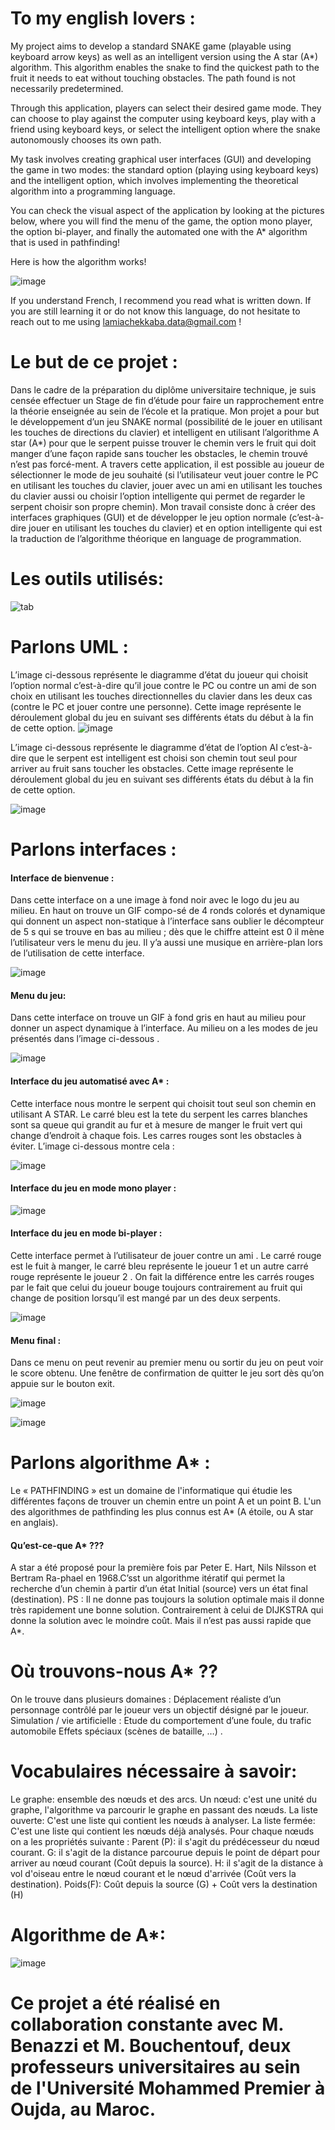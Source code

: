 # To my english lovers : 

My project aims to develop a standard SNAKE game (playable using keyboard arrow keys) as well as an intelligent version using the A star (A*) algorithm. This algorithm enables the snake to find the quickest path to the fruit it needs to eat without touching obstacles. The path found is not necessarily predetermined.

Through this application, players can select their desired game mode. They can choose to play against the computer using keyboard keys, play with a friend using keyboard keys, or select the intelligent option where the snake autonomously chooses its own path.

My task involves creating graphical user interfaces (GUI) and developing the game in two modes: the standard option (playing using keyboard keys) and the intelligent option, which involves implementing the theoretical algorithm into a programming language.

You can check the visual aspect of the application by looking at the pictures below, where you will find the menu of the game, the option mono player, the option bi-player, and finally the automated one with the A* algorithm that is used in pathfinding!

Here is how the algorithm works!

![image](https://github.com/lamia-datalover/Automated_snake_game/assets/145395677/7afe6f10-d9c1-48e9-9760-01fd6c7e57e7)

If you understand French, I recommend you read what is written down. If you are still learning it or do not know this language, do not hesitate to reach out to me using lamiachekkaba.data@gmail.com !

# Le but de ce projet : 
Dans le cadre de la préparation du diplôme universitaire technique, je suis censée effectuer un Stage de fin d’étude pour faire un rapprochement entre la théorie enseignée au sein de l’école et la pratique.
Mon projet  a pour but le développement d’un jeu SNAKE normal (possibilité de le jouer en utilisant les touches de directions du clavier) et intelligent en utilisant l’algorithme A star (A*) pour que le serpent puisse trouver le chemin vers le fruit qui doit manger d’une façon rapide sans toucher les obstacles, le chemin trouvé n’est pas forcé-ment.
A travers cette application, il est possible au joueur de sélectionner le mode de jeu souhaité (si l’utilisateur veut jouer contre le PC en utilisant les touches du clavier, jouer avec un ami en utilisant les touches du clavier aussi ou choisir l’option intelligente qui permet de regarder le serpent choisir son propre chemin).
Mon travail consiste donc à créer des interfaces graphiques (GUI) et de développer le jeu option normale (c’est-à-dire jouer en utilisant les touches du clavier) et en option intelligente qui est la traduction de l’algorithme théorique en language de programmation.

# Les outils utilisés:

![tab](https://github.com/lamia-datalover/Automated_snake_game/assets/145395677/3a0dbdfa-cbcd-4e06-85e5-cb5c8100ce54)

# Parlons UML :
L’image ci-dessous représente le diagramme d’état du joueur qui choisit l’option normal c’est-à-dire qu’il joue contre le PC ou contre un ami de son choix en utilisant les touches directionnelles du clavier dans les deux cas (contre le PC et jouer contre une personne). Cette image représente le déroulement global du jeu en suivant ses différents états du début à la fin de cette option.
![image](https://github.com/lamia-datalover/Automated_snake_game/assets/145395677/b0ae8f51-4230-44ae-afcb-1984a42d32bd)

L’image ci-dessous représente le diagramme d’état de l’option AI c’est-à-dire que le serpent est intelligent est choisi son chemin tout seul pour arriver au fruit sans toucher les obstacles. Cette image représente le déroulement global du jeu en suivant ses différents états du début à la fin de cette option.

![image](https://github.com/lamia-datalover/Automated_snake_game/assets/145395677/da5d294f-f2c7-4d8c-841b-e81ff6335fb9)

# Parlons interfaces :

#### Interface de bienvenue :

Dans cette interface on a une image à fond noir avec le logo du jeu au milieu. En haut on trouve un GIF compo-sé de 4 ronds colorés et dynamique qui donnent un aspect non-statique à l’interface sans oublier le décompteur de 5 s qui se trouve en bas au milieu ; dès que le chiffre atteint est 0 il mène l’utilisateur vers le menu du jeu. Il y’a aussi une musique en arrière-plan lors de l’utilisation de cette interface.

![image](https://github.com/lamia-datalover/Automated_snake_game/assets/145395677/eec9d5fa-e64d-4315-8e39-839542b7a387)

#### Menu du jeu:

Dans cette interface on trouve un GIF à fond gris en haut au milieu pour donner un aspect dynamique à l’interface. Au milieu on a les modes de jeu présentés dans l’image ci-dessous .

![image](https://github.com/lamia-datalover/Automated_snake_game/assets/145395677/e552f6e8-1247-4f51-8a18-1ce48d3660c6)

#### Interface du jeu automatisé avec A* :

Cette interface nous montre le serpent qui choisit tout seul son chemin en utilisant A STAR. Le carré bleu est la tete du serpent les carres blanches sont sa queue qui grandit au fur et à mesure de manger le fruit vert qui change d’endroit à chaque fois. Les carres rouges sont les obstacles à éviter.
L’image ci-dessous montre cela :

![image](https://github.com/lamia-datalover/Automated_snake_game/assets/145395677/c661ff19-97cb-4e29-a958-dc755f06580d)

#### Interface du jeu en mode mono player :

![image](https://github.com/lamia-datalover/Automated_snake_game/assets/145395677/83569265-2d1e-4f19-96a2-8a67d4a2bca0)

#### Interface du jeu en mode bi-player :

Cette interface permet à l’utilisateur de jouer contre un ami . Le carré rouge est le fuit à manger, le carré  bleu représente le joueur 1 et un autre carré rouge représente le joueur 2 .
On fait la différence entre les carrés rouges par le fait que celui du joueur bouge toujours contrairement au fruit qui change de position lorsqu’il est mangé par un des deux serpents.

![image](https://github.com/lamia-datalover/Automated_snake_game/assets/145395677/d95eedac-8b02-41a8-bad3-334b9f9a33f6)

#### Menu final :

Dans ce menu on peut revenir au premier menu ou sortir du jeu on peut voir le score obtenu.
Une fenêtre de confirmation de quitter le jeu sort dès qu’on appuie sur le bouton exit.

![image](https://github.com/lamia-datalover/Automated_snake_game/assets/145395677/d43c05cc-dc09-4fa8-8864-725484e46e6b)

![image](https://github.com/lamia-datalover/Automated_snake_game/assets/145395677/221de90d-d6a1-4f1a-9d91-ee2aba9e51df)

# Parlons algorithme A* :

Le « PATHFINDING » est un domaine de l'informatique qui étudie les différentes façons de trouver un chemin entre un point A et un point B. 
 L'un des algorithmes de pathfinding les plus connus est A* (A étoile, ou A star en anglais).
#### Qu’est-ce-que A* ???
 A star a été proposé pour la première fois par Peter E. Hart, Nils Nilsson et Bertram Ra-phael en 1968.C’sst un algorithme itératif qui permet la recherche d’un chemin à partir d’un état Initial (source) vers un état final (destination).
PS : Il ne donne pas toujours la solution optimale mais il donne très rapidement une bonne solution. Contrairement à celui de DIJKSTRA qui donne la solution avec le moindre coût. Mais il n’est pas aussi rapide que A*.
# Où trouvons-nous A* ??
On le trouve dans plusieurs domaines :
  	Déplacement réaliste d’un personnage contrôlé par le joueur vers un objectif désigné par le joueur. 
  	Simulation / vie artificielle :  Etude du comportement d’une foule, du trafic automobile
   Effets spéciaux (scènes de bataille, …) .
# Vocabulaires nécessaire à savoir:
  Le graphe: ensemble des nœuds et des arcs. 
  Un nœud: c'est une unité du graphe, l'algorithme va parcourir le graphe en passant des nœuds. 
  La liste ouverte: C'est une liste qui contient les nœuds à analyser. 
  La liste fermée: C'est une liste qui contient les nœuds déjà analysés.
  Pour chaque nœuds on a les propriétés suivante : 
  Parent (P): il s'agit du prédécesseur du nœud courant. 
  G: il s'agit de la distance parcourue depuis le point de départ pour arriver au nœud courant (Coût depuis la source). 
  H: il s'agit de la distance à vol d'oiseau entre le nœud courant et le nœud d'arrivée (Coût vers la destination). 
  Poids(F): Coût depuis la source (G) + Coût vers la destination (H) 

# Algorithme de A*:

![image](https://github.com/lamia-datalover/Automated_snake_game/assets/145395677/be0a5171-c32c-4f5a-aca4-6d03eb612853)

 
# Ce projet a été réalisé en collaboration constante avec M. Benazzi et M. Bouchentouf, deux professeurs universitaires au sein de l'Université Mohammed Premier à Oujda, au Maroc.                              

